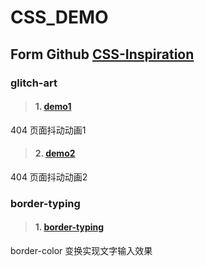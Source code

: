 <!--
 * @Date        : 2020-04-24 21:44:54
 * @LastEditors : anlzou
 * @Github      : https://github.com/anlzou
 * @LastEditTime: 2020-04-24 22:37:37
 * @FilePath    : \css_demo\README.md
 * @Describe    : 
 -->
# CSS_DEMO
## Form Github [CSS-Inspiration](https://github.com/chokcoco/CSS-Inspiration)
### glitch-art
>#### 1. [demo1](https://codepen.io/Chokcoco/pen/OJPexEm)

404 页面抖动动画1
>#### 2. [demo2](https://codepen.io/Chokcoco/pen/QWwXqra)

404 页面抖动动画2
### border-typing
>#### 1. [border-typing](https://chokcoco.github.io/CSS-Inspiration/#/./border/border-typing)

border-color 变换实现文字输入效果